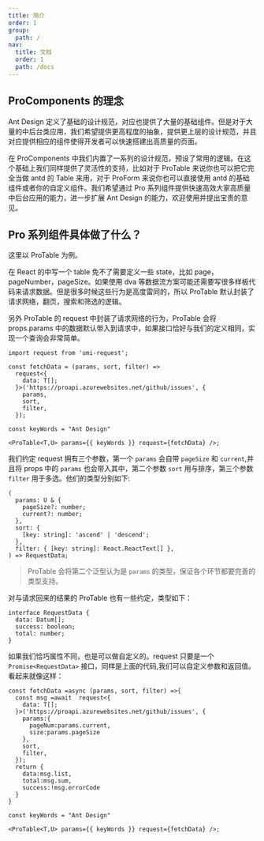 ```yaml
---
title: 简介
order: 1
group:
  path: /
nav:
  title: 文档
  order: 1
  path: /docs
---
```


## ProComponents 的理念

Ant Design 定义了基础的设计规范，对应也提供了大量的基础组件。但是对于大量的中后台类应用，我们希望提供更高程度的抽象，提供更上层的设计规范，并且对应提供相应的组件使得开发者可以快速搭建出高质量的页面。

在 ProComponents 中我们内置了一系列的设计规范，预设了常用的逻辑。在这个基础上我们同样提供了灵活性的支持，比如对于 ProTable 来说你也可以把它完全当做 antd 的 Table 来用，对于 ProForm 来说你也可以直接使用 antd 的基础组件或者你的自定义组件。我们希望通过 Pro 系列组件提供快速高效大家高质量中后台应用的能力，进一步扩展 Ant Design 的能力，欢迎使用并提出宝贵的意见。

## Pro 系列组件具体做了什么？

这里以 ProTable 为例。

在 React 的中写一个 table 免不了需要定义一些 state，比如 page，pageNumber，pageSize。如果使用 dva 等数据流方案可能还需要写很多样板代码来请求数据。但是很多时候这些行为是高度雷同的，所以 ProTable 默认封装了请求网络，翻页，搜索和筛选的逻辑。

另外 ProTable 的 request 中封装了请求网络的行为，ProTable 会将 props.params 中的数据默认带入到请求中，如果接口恰好与我们的定义相同，实现一个查询会非常简单。

```tsx | pure
import request from 'umi-request';

const fetchData = (params, sort, filter) =>
  request<{
    data: T[];
  }>('https://proapi.azurewebsites.net/github/issues', {
    params,
    sort,
    filter,
  });

const keyWords = "Ant Design"

<ProTable<T,U> params={{ keyWords }} request={fetchData} />;
```

我们约定 request 拥有三个参数，第一个 `params` 会自带 `pageSize` 和 `current`,并且将 props 中的 `params` 也会带入其中，第二个参数 `sort` 用与排序，第三个参数 `filter` 用于多选。他们的类型分别如下:

```tsx | pure
(
  params: U & {
    pageSize?: number;
    current?: number;
  },
  sort: {
    [key: string]: 'ascend' | 'descend';
  },
  filter: { [key: string]: React.ReactText[] },
) => RequestData;
```

> ProTable 会将第二个泛型认为是 `params` 的类型，保证各个环节都要完善的类型支持。

对与请求回来的结果的 ProTable 也有一些约定，类型如下：

```tsx | pure
interface RequestData {
  data: Datum[];
  success: boolean;
  total: number;
}
```

如果我们恰巧属性不同，也是可以做自定义的。request 只要是一个 `Promise<RequestData>` 接口，同样是上面的代码,我们可以自定义参数和返回值。看起来就像这样：

```tsx | pure
const fetchData =async (params, sort, filter) =>{
  const msg =await  request<{
    data: T[];
  }>('https://proapi.azurewebsites.net/github/issues', {
    params:{
      pageNum:params.current,
      size:params.pageSize
    },
    sort,
    filter,
  });
  return {
    data:msg.list,
    total:msg.sum,
    success:!msg.errorCode
  }
}

const keyWords = "Ant Design"

<ProTable<T,U> params={{ keyWords }} request={fetchData} />;
```
